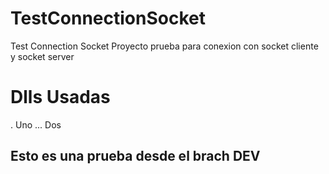 # TestConnectionSocket
Test Connection Socket
Proyecto prueba para conexion con socket cliente y socket server
# Dlls Usadas
. Uno
... Dos

## Esto es una prueba desde el brach DEV
